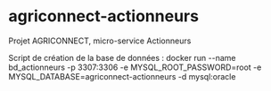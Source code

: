 # agriconnect-actionneurs
Projet AGRICONNECT, micro-service Actionneurs

Script de création de la base de données :
docker run --name bd_actionneurs -p 3307:3306  -e MYSQL_ROOT_PASSWORD=root -e MYSQL_DATABASE=agriconnect-actionneurs -d mysql:oracle